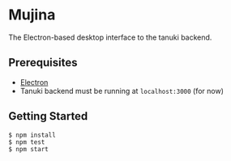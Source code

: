 # Mujina

The Electron-based desktop interface to the tanuki backend.

## Prerequisites

* [Electron](https://electron.atom.io/)
* Tanuki backend must be running at `localhost:3000` (for now)

## Getting Started

```shell
$ npm install
$ npm test
$ npm start
```
